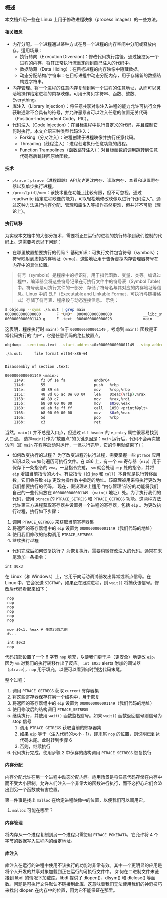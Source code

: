 ### 概述
本文档介绍一些在 Linux 上用于修改进程映像（process images）的一些方法。
#### 相关概念
- 内存分配。一个进程通过某种方式在另一个进程的内存空间中分配或释放内存。适用场景：
	- 执行转向（Execution Diversion）：修改代码执行路径。通过操控另一个进程的内存，将其正常执行流重定向到自己注入的代码中。
	- 数据隐藏（Data Hiding）：在目标进程的内存映像中隐藏数据。
	- 动态分配结构/字符串：在目标进程中动态分配内存，用于存储新的数据结构或字符串。
- 内存管理。将一个进程的任意内存复制到另一个进程的任意地址，从而可以灵活地操作给定进程的内存映像。可用于拷贝字符串、函数、整数、Everything。
- 库注入（Library Injection）：将任意共享对象注入进程的能力允许可执行文件获取通常不会具有的符号，并允许恶意者可以注入任意的位置无关代码（Position-Independent Code，PIC）。
- 代码注入（Code Injection）：在目标进程中执行自定义的代码，并且控制它何时执行。本文介绍三种类型代码注入：
	- Forking（分叉注入）：进程创建子进程映像并执行任意代码。
	- Threading（线程注入）：进程创建执行任意功能的线程。
	- Function Trampolines（函数跳转注入）：对目标函数的调用跳转到任意代码然后跳转回原始函数。
#### 技术
- `ptrace`：`ptrace`（进程跟踪）API允许更改内存、读取内存、查看和设置寄存器以及单步执行进程。
- `/proc/[pid]/mem`：该技术虽在功能上比较有限，但不可忽视。通过 read/write 给定进程映像的能力，可以轻松地修改映像以进行“代码注入”。通过这种方法进行内存分配、管理和库注入等操作虽然更难，但并非不可能（理论上）。

#### 执行转移
为实现本文档中的大部分技术，需要将正在运行的进程的执行转移到我们控制的代码上。这需要考虑以下问题：
- 在哪里放置想要执行的代码？
基础知识：可执行文件包含符号（symbols）；符号映射到虚拟内存地址（vma），这些地址用于告诉虚拟内存管理器符号在内存中的具体位置。
> 符号（symbols）是程序中的标识符，用于指代函数、变量、类等。编译过程中，编译器会将这些符号记录在可执行文件中的符号表（Symbol Table）中。符号表是可执行文件的一部分，存储了符号名与其对应的内存地址等信息。Linux 中的 ELF（Executable and Linkable Format，可执行与链接格式）存储了符号表、程序段与动态连接信息。
示例：
```bash
$ objdump --syms ./a.out | grep main
0000000000000000       F *UND*  0000000000000000              __libc_start_main@GLIBC_2.34
0000000000001149 g     F .text  0000000000000023              main
```
这表明，程序执行时 `main()` 位于 `0000000000001149` 。考虑到 `main()` 函数是正常代码执行的‘门户’，它是任意代码的绝佳放置点。

```bash
objdump --section=.text --start-address=0x0000000000001149 --stop-address=0x0000000000001180 -d ./a.out

./a.out:     file format elf64-x86-64


Disassembly of section .text:

0000000000001149 <main>:
    1149:       f3 0f 1e fa             endbr64
    114d:       55                      push   %rbp
    114e:       48 89 e5                mov    %rsp,%rbp
    1151:       48 8d 05 ac 0e 00 00    lea    0xeac(%rip),%rax        # 2004 <_IO_stdin_used+0x4>
    1158:       48 89 c7                mov    %rax,%rdi
    115b:       b8 00 00 00 00          mov    $0x0,%eax
    1160:       e8 eb fe ff ff          call   1050 <printf@plt>
    1165:       b8 00 00 00 00          mov    $0x0,%eax
    116a:       5d                      pop    %rbp
    116b:       c3                      ret
```
当然，`main()` 并不总是入口点，但通过 `elf header` 的 `e_entry` 属性很容易找到入口点。
选择`main()`作为“放置点”的关键原因是：`main` 运行后，代码不会再次被访问（即 `main` 在程序启动时运行，一旦执行完毕，它的作用就结束了）； 

- 如何改变执行的过程？
为了改变进程的执行过程，需要掌握一些 `ptrace` 应用知识以及 `vm` 如何遍历可执行文件。在 x86 上，有一个 `vm` 寄存器（`eip`）用于保存下一条指令的 `vma`。一旦指令完成， `vm` 就会处理 `eip` 处的指令，并将 `eip` 增加当前指令的大小。有些指令（如 `jmp` 和 `call`）本身就是执行转移函数，它们会导致 `eip` 更改为操作数中指定的地址。该原理被用来将执行更改为我们想要执行的代码。
现在，假设理论上适用 “内存管理”部分的功能将我们自己的一些代码放在 `0000000000001149` （`main()` 地址）处。为了执行我们的代码，使用 `ptrace` 的 `PTRACE_SETREGS` 和 `PTRACE_GETREGS` 功能。这两种方法允许第三方进程获取寄存器并设置另一个进程的寄存器，包括 `eip` 。为更改执行过程，执行如下步骤：
1. 调用 `PTRACE_GETREGS` 来获取当前寄存器集
2. 将返回的寄存器组中的 `eip` 设置为 `0000000000001149`（我们代码的地址）
3. 使用我们修改的结构调用 `PTRACE_SETREGS` 
4. 继续执行过程

- 代码完成后如何恢复执行？
为恢复执行，需要稍微修改注入的代码。通常在末尾添加一条指令：
```assembly
int $0x3
```
在 Linux（和 Windows）上，它用于向活动调试器发出异常或断点信号。在 Linux 中，它会发送 `SIGTRAP`，如果正在跟踪进程，则 `wait()` 将捕获该信号。修改后代码看起来如下：
```assembly
 nop
 nop
 nop
 nop
 nop
 nop  

 mov $0x1, %eax # 任意代码示例
 #...
 
 int $0x3
 nop
```
代码顶部设置了一个 6 字节 `nop` 填充，以便我们更干净（更安全）地更改 `eip`，因为 `vm` 对我们的执行转移作出了反应。 `int $0x3` alerts 附加的调试器（`ptrace`），`nop` 用于填充，以便可以看到何时到达代码末尾。

整个过程：
1. 调用 `PTRACE_GETREGS` 获取 `current` 寄存器集
2. 将这些寄存器保存在另一个结构中，用于恢复
3. 将返回的寄存器组中的 `eip` 设置为 `0000000000001149`（我们代码的地址）
4. 使用修改后的结构调用 `PTRACE_SETREGS`
5. 继续执行，并使用 `wait()` 函数监视信号。如果 `wait()` 函数返回信号则信号为 stop 信号
	1. 调用 `PTRACE_GETREGS` 获取当前的寄存器集
	2. 如果 `eip` 等于（注入代码的大小 - 1），即末尾 `nop` 的位置，则说明已到达代码末尾。此时转到步骤 6 
	3. 否则，继续执行
6. 代码执行完成，使用步骤 2 中保存的结构调用 `PTRACE_SETREGS` 恢复执行

#### 内存分配
内存分配允许在另一个进程中动态分配内存。适用场景是将任意代码存储在内存中而不受大小限制。允许人们注入一个非常大的函数进行执行，而不必担心它们会溢出到另一个函数或有害位置。

第一件事是找出 `malloc` 在给定进程映像中的位置，以便我们可以调用它。
1. `malloc` 可能在哪里？


#### 内存管理
将内存从一个进程复制到另一个进程只需使用 `PTRACE_POKEDATA`，它允许将 4 个字节的数据写入进程内的给定地址。

#### 库注入
库注入在运行的进程中使用不该执行的功能时非常有效。其中一个更明显的应用是将个人开发的共享对象加载到正在运行的可执行文件中。
如何在二进制文件未链接到 libdl 的情况下加载库。libdl 提供了 dlopen()、dlsym() 和 dlclose() 等函数。问题是可执行文件默认不链接到此库。这意味着我们无法使用我们的神奇技巧来找出 dlopen 在内存中的位置，因为它不能保证在那里。